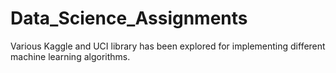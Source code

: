 # Data_Science_Assignments
Various Kaggle and UCI library has been explored for implementing different machine learning algorithms.
